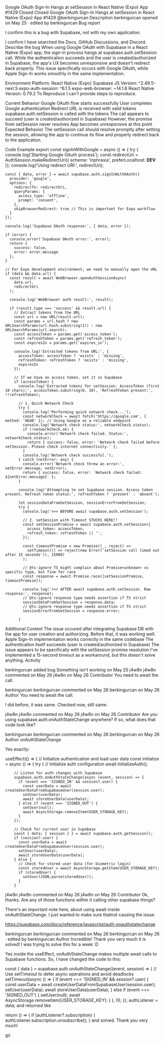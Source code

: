 Google OAuth Sign-In Hangs at setSession in React Native (Expo) App #1429
Closed
Closed
Google OAuth Sign-In Hangs at setSession in React Native (Expo) App
#1429
@berkingurcan
Description
berkingurcan
opened on May 25 · edited by berkingurcan
Bug report

I confirm this is a bug with Supabase, not with my own application.

I confirm I have searched the Docs, GitHub Discussions, and Discord.
Describe the bug
When using Google OAuth with Supabase in a React Native (Expo) app, the sign-in process hangs at supabase.auth.setSession call. While the authentication succeeds and the user is created/authorized in Supabase, the app's UX becomes unresponsive and doesn't redirect back properly. This issue specifically occurs with Google OAuth, while Apple Sign-In works smoothly in the same implementation.

Environment
Platform: React Native (Expo)
Supabase JS Version: ^2.49.5-next.5
expo-auth-session: ^6.1.5
expo-web-browser: ~14.1.6
React Native Version: 0.79.2
To Reproduce
I can't provide steps to reproduce.

Current Behavior
Google OAuth flow starts successfully
User completes Google authentication
Redirect URL is received with valid tokens
supabase.auth.setSession is called with the tokens
The call appears to succeed (user is created/authorized in Supabase)
However, the promise from setSession never resolves
App becomes unresponsive at this point
Expected Behavior
The setSession call should resolve promptly after setting the session, allowing the app to continue its flow and properly redirect back to the application.

Code Example
export const signInWithGoogle = async () => {
  try {
    console.log('Starting Google OAuth process');
    const redirectUri = AuthSession.makeRedirectUri({
      scheme: 'inphrasia',
      preferLocalhost: __DEV__
    });
    console.log('Using redirect URI:', redirectUri);
    
    const { data, error } = await supabase.auth.signInWithOAuth({
      provider: 'google',
      options: {
        redirectTo: redirectUri,
        queryParams: {
          access_type: 'offline',
          prompt: 'consent',
        },
        skipBrowserRedirect: true // This is important for Expo workflow
      }
    });

    console.log('Supabase OAuth response:', { data, error });

    if (error) {
      console.error('Supabase OAuth error:', error);
      return {
        success: false,
        error: error.message
      };
    }

    // For Expo development environment, we need to manually open the URL
    if (data && data.url) {
      const result = await WebBrowser.openAuthSessionAsync(
        data.url,
        redirectUri
      );
      
      console.log('WebBrowser auth result:', result);
      
      if (result.type === 'success' && result.url) {
        // Extract tokens from the URL
        const url = new URL(result.url);
        const params = url.hash ? new URLSearchParams(url.hash.substring(1)) : new URLSearchParams(url.search);
        const accessToken = params.get('access_token');
        const refreshToken = params.get('refresh_token');
        const expiresIn = params.get('expires_in');
        
        console.log('Extracted tokens from URL:', { 
          accessToken: accessToken ? 'exists' : 'missing',
          refreshToken: refreshToken ? 'exists' : 'missing',
          expiresIn 
        });
        
        // If we have an access token, set it in Supabase
        if (accessToken) {
          console.log('Extracted tokens for setSession. AccessToken (first 10 chars):', accessToken.substring(0, 10), 'RefreshToken present:', !!refreshToken);
          
          // 1. Quick Network Check
          try {
            console.log('Performing quick network check...');
            const networkCheck = await fetch('https://google.com', { method: 'HEAD' }); // Using Google as a reliable endpoint
            console.log('Network check status:', networkCheck.status);
            if (!networkCheck.ok) {
              console.error('Network check failed. Status:', networkCheck.status);
              return { success: false, error: 'Network check failed before setSession. Please check internet connectivity.' };
            }
            console.log('Network check successful.');
          } catch (netError: any) {
            console.error('Network check threw an error:', netError.message, netError);
            return { success: false, error: `Network check failed: ${netError.message}` };
          }
          
          console.log('Attempting to set Supabase session. Access token present. Refresh token status:', refreshToken ? 'present' : 'absent');
          
          let sessionDataFromSetSession, sessionErrorFromSetSession;
          try {
            console.log('>>> BEFORE await supabase.auth.setSession');
            
            // 2. setSession with Timeout STUCKS HERE!!
            const setSessionPromise = await supabase.auth.setSession({
              access_token: accessToken,
              refresh_token: refreshToken || '',
            });

            const timeoutPromise = new Promise((_, reject) => 
              setTimeout(() => reject(new Error('setSession call timed out after 15 seconds')), 15000)
            );

            // @ts-ignore TS might complain about Promise<unknown> vs specific type, but fine for race
            const response = await Promise.race([setSessionPromise, timeoutPromise]);
            
            console.log('<<< AFTER await supabase.auth.setSession. Raw response:', response);
            // @ts-ignore response type needs assertion if TS strict
            sessionDataFromSetSession = response.data;
            // @ts-ignore response type needs assertion if TS strict
            sessionErrorFromSetSession = response.error;

          }
Additional Context
The issue occured after integrating Supabase DB with the app for user creation and authorizing. Before that, it was working well.
Apple Sign-In implementation works correctly in the same codebase
The authentication itself succeeds (user is created/authorized in Supabase)
The issue appears to be specifically with the setSession promise resolution
I've implemented a 15-second timeout as a workaround, but this doesn't solve anything.
Activity

berkingurcan
added 
bug
Something isn't working
 on May 25
j4w8n
j4w8n commented on May 26
j4w8n
on May 26
Contributor
You need to await the call.

berkingurcan
berkingurcan commented on May 26
berkingurcan
on May 26
Author
You need to await the call.

I did before, it was same. Checked now, still same.

j4w8n
j4w8n commented on May 26
j4w8n
on May 26
Contributor
Are you using supabase.auth.onAuthStateChange anywhere? If so, what does that code look like?

berkingurcan
berkingurcan commented on May 26
berkingurcan
on May 26
Author
onAuthStateChange

Yes exactly:

useEffect(() => {
    // Initialize authentication and load user data
    const initialize = async () => {
      try {
        // Initialize auth configuration
        await initializeAuth();
        
        // Listen for auth changes with Supabase
        supabase.auth.onAuthStateChange(async (event, session) => {
          if (event === 'SIGNED_IN' && session?.user) {
            const userData = await createUserDataFromSupabaseUser(session.user);
            setUser(userData);
            await storeUserData(userData);
          } else if (event === 'SIGNED_OUT') {
            setUser(null);
            await AsyncStorage.removeItem(USER_STORAGE_KEY);
          }
        });
        
        // Check for current user in Supabase
        const { data: { session } } = await supabase.auth.getSession();
        if (session?.user) {
          const userData = await createUserDataFromSupabaseUser(session.user);
          setUser(userData);
          await storeUserData(userData);
        } else {
          // Check for stored user data (for biometric login)
          const storedUser = await AsyncStorage.getItem(USER_STORAGE_KEY);
          if (storedUser) {
            setUser(JSON.parse(storedUser));
          }
        }
j4w8n
j4w8n commented on May 26
j4w8n
on May 26
Contributor
Ok, thanks. Are any of those functions within it calling other supabase things?

There's an important note here, about using await inside onAuthStateChange. I just wanted to make sure thatnot causing the issue.

https://supabase.com/docs/reference/javascript/auth-onauthstatechange

berkingurcan
berkingurcan commented on May 26
berkingurcan
on May 26 · edited by berkingurcan
Author
Incredible! Thank you very much it is solved! I was trying to solve this for a week :D

Yes inside the useEffect, onAuthStateChange makes multiple await calls to Supabase functions. So, I have changed
the code to this:

const { data } = supabase.auth.onAuthStateChange((event, session) => {
          // Use setTimeout to defer async operations and avoid deadlocks
          setTimeout(async () => {
            if (event === 'SIGNED_IN' && session?.user) {
              const userData = await createUserDataFromSupabaseUser(session.user);
              setUser(userData);
              await storeUserData(userData);
            } else if (event === 'SIGNED_OUT') {
              setUser(null);
              await AsyncStorage.removeItem(USER_STORAGE_KEY);
            }
          }, 0);
        });
authListener = data;
and returned like

return () => {
      if (authListener?.subscription) {
        authListener.subscription.unsubscribe();
      }
and solved. Thank you very much!

go 